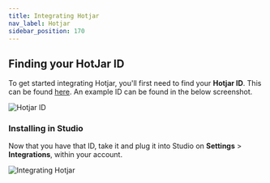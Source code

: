 ```yaml
---
title: Integrating Hotjar
nav_label: Hotjar
sidebar_position: 170
---
```


## Finding your HotJar ID

To get started integrating Hotjar, you'll first need to find your **Hotjar ID**. This can be
found [here](https://insights.hotjar.com/site/list). An example ID can be found in the below screenshot.

![Hotjar ID](/assets/studio/d33v4339jhl8k0.webp) 

### Installing in Studio

Now that you have that ID, take it and plug it into Studio on **Settings** > **Integrations**, within your account.

![Integrating Hotjar](/assets/studio/hotjar_1.png) 

